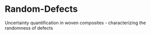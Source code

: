 # Random-Defects
Uncertainty quantification in woven composites - characterizing the randomness of defects
